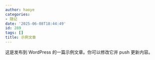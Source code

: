 ```yaml
---
author: haoye
categories:
- 随记
date: '2025-06-08T18:44:49'
id: 289
tags: []
title: 示例文章
---
```


这是发布到 WordPress 的一篇示例文章。你可以修改它并 push 更新内容。

